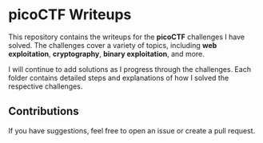 # picoCTF Writeups

This repository contains the writeups for the **picoCTF** challenges I have solved. The challenges cover a variety of topics, including **web exploitation**, **cryptography**, **binary exploitation**, and more.

I will continue to add solutions as I progress through the challenges. Each folder contains detailed steps and explanations of how I solved the respective challenges.

## Contributions

If you have suggestions, feel free to open an issue or create a pull request.
